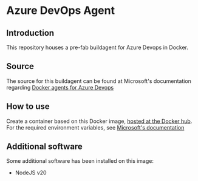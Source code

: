 # Azure DevOps Agent

## Introduction
This repository houses a pre-fab buildagent for Azure Devops in Docker.

## Source
The source for this buildagent can be found at Microsoft's documentation regarding [Docker agents for Azure Devops](https://docs.microsoft.com/en-us/azure/devops/pipelines/agents/docker?view=azure-devops)

## How to use
Create a container based on this Docker image, [hosted at the Docker hub](https://hub.docker.com/r/physer/azuredevops-agent).
For the required environment variables, see [Microsoft's documentation](https://docs.microsoft.com/en-us/azure/devops/pipelines/agents/docker?view=azure-devops#environment-variables)
## Additional software
Some additional software has been installed on this image:
- NodeJS v20
